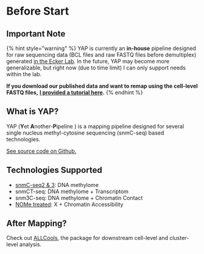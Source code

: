 # Before Start

## Important Note

{% hint style="warning" %}
YAP is currently an **in-house** pipeline designed for raw sequencing data \(BCL files and raw FASTQ files before demultiplex\) generated [in the Ecker Lab](https://ecker.salk.edu/). In the future, YAP may become more generalizable, but right now \(due to time limit\) I can only support needs within the lab.

**If you download our published data and want to remap using the cell-level FASTQ files,** [**I provided a tutorial here**](mapping-2/mapping-form-cell-level-fastq-files.md)**.**
{% endhint %}

## What is YAP?

YAP \(**Y**et **A**nother-**P**ipeline \) is a mapping pipeline designed for several single nucleus methyl-cytosine sequencing \(snmC-seq\) based technologies.

[See source code on Github.](https://github.com/lhqing/cemba_data)

## Technologies Supported

* [snmC-seq2 & 3](tech-background/snmc-seq.md): DNA methylome
* snmCT-seq: DNA methylome + Transcriptom
* snm3C-seq: DNA methylome + Chromatin Contact
* [NOMe treated](tech-background/nome-treatment.md): X + Chromatin Accessibility

## After Mapping?

Check out [ALLCools](https://github.com/lhqing/ALLCools), the package for downstream cell-level and cluster-level analysis.



